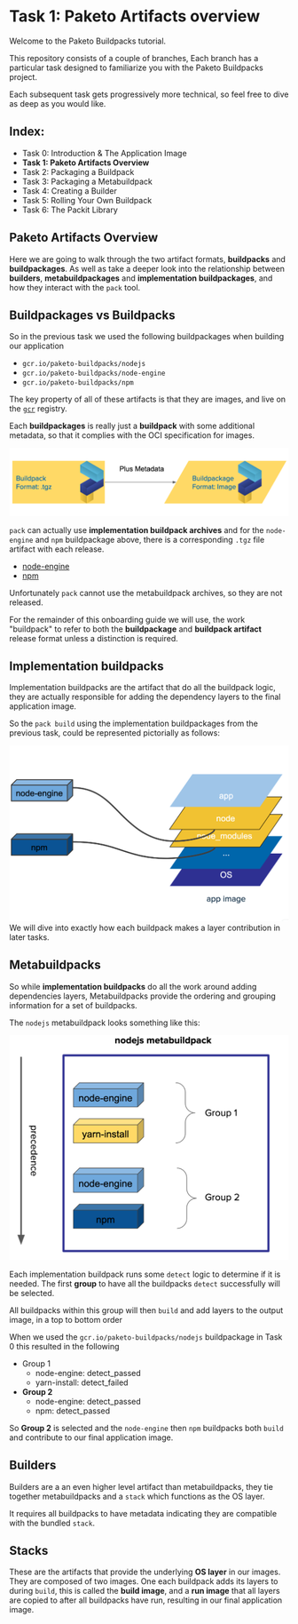 # Task 1: Paketo Artifacts overview

Welcome to the Paketo Buildpacks tutorial.

This repository consists of a couple of branches,
Each branch has a particular task designed to familiarize
you with the Paketo Buildpacks project.

Each subsequent task gets progressively more technical,
so feel free to dive as deep as you would like.

Index:
-
- Task 0: Introduction & The Application Image
- **Task 1: Paketo Artifacts Overview**
- Task 2: Packaging a Buildpack
- Task 3: Packaging a Metabuildpack
- Task 4: Creating a Builder
- Task 5: Rolling Your Own Buildpack
- Task 6: The Packit Library


## Paketo Artifacts Overview

Here we are going to walk through the two artifact formats, **buildpacks** and **buildpackages**. As well as take a deeper look into the relationship between **builders**, **metabuildpackages** and **implementation buildpackages**, and how they interact with the `pack` tool.


## Buildpackages vs Buildpacks

So in the previous task we used the following buildpackages when building our application
- `gcr.io/paketo-buildpacks/nodejs`
- `gcr.io/paketo-buildpacks/node-engine`
- `gcr.io/paketo-buildpacks/npm`

The key property of all of these artifacts is that they are images, and live on the [`gcr`](https://cloud.google.com/container-registry) registry.
 
Each **buildpackages** is really just a **buildpack** with some additional metadata, so that it complies with the OCI specification for images.

<img src="assets/buildpack_vs_buildpackage.png">


`pack` can actually use **implementation buildpack archives**
and for the `node-engine` and `npm` buildpackage above, there is a corresponding `.tgz` file artifact with each release.

- [node-engine](https://github.com/paketo-buildpacks/node-engine/releases)
- [npm](https://github.com/paketo-buildpacks/npm/releases)

Unfortunately `pack` cannot use the metabuildpack archives, so they are not released.

For the remainder of this onboarding guide we will use, the work "buildpack" to refer to both the **buildpackage** and **buildpack artifact** release format unless a distinction is required.

## Implementation buildpacks

Implementation buildpacks are the artifact that do all the buildpack logic, they are actually responsible for adding the dependency layers to the final application image.

So the `pack build` using the implementation buildpackages from the previous task, could be represented pictorially as follows:

<img src="assets/buildpacks_to_layers.png">
 We will dive into exactly how each buildpack makes a layer contribution in later tasks.
 
 
 ## Metabuildpacks
 
So while **implementation buildpacks** do all the work around adding dependencies layers, Metabuildpacks provide the ordering and grouping information for a set of buildpacks.

The `nodejs` metabuildpack looks something like this:

<img src="assets/metabuildpackage.png" width="600x">

Each implementation buildpack runs some `detect` logic to determine if it is needed. The first **group** to have all the buildpacks `detect` successfully will be selected.

All buildpacks within this group will then `build` and add layers to the output image, in a top to bottom order

When we used the `gcr.io/paketo-buildpacks/nodejs` buildpackage in Task 0 this resulted in the following

- Group 1
    - node-engine:  detect_passed
    - yarn-install: detect_failed
- **Group 2**
    - node-engine:  detect_passed
    - npm:          detect_passed

So **Group 2** is selected and the `node-engine` then `npm` buildpacks both `build` and contribute to our final application image.

## Builders

Builders are a an even higher level artifact than metabuildpacks,
they tie together metabuildpacks and a `stack` which functions as the OS layer.

It requires all buildpacks to have metadata indicating they are compatible with the bundled `stack`.

## Stacks

These are the artifacts that provide the underlying **OS layer** in our images. They are composed of two images. One each buildpack adds its layers to during `build`, this is called the **build image**, and a **run image** that all layers are copied to after all buildpacks have run, resulting in our final application image.

